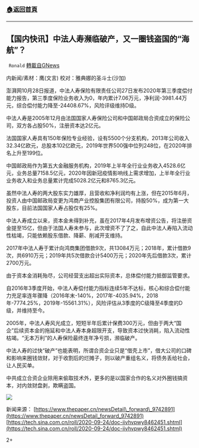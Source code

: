 ###  [:house:返回首頁](https://github.com/ourhimalayas/txt)
---

## 【国内快讯】中法人寿濒临破产，又一圈钱盗国的“海航”？
` Ronald` [轉載自GNews](https://gnews.org/zh-hans/474227/)

内新闻/素材：鹰(文言) 校对：雅典娜的圣斗士(沙加)

澎湃网10月28日报道，中法人寿保险有限责任公司27日发布2020年第三季度偿付能力报告，第三季度保险业务收入为0，年内累计7.06万元，净利润-3981.44万元，综合偿付能力降至-24408.67%，风险评级维持D级。

中法人寿是2005年12月由法国国家人寿保险公司和中国邮政局合资成立的保险公司，双方各占股50%，注册资本达2亿元。

法国国家人寿具有150年保险专业经验，设有5500个分支机构，2013年公司收入32.34亿欧元，总股本102亿欧元，2019年世界500强中位列248位，在2020年排名上升至199位。

中国邮政局作为第五大金融服务机构，2019年上半年全行业业务收入4528.6亿元，业务总量7158.5亿元，2020年因新冠疫情影响线上需求增加，上半年全行业业务收入和业务总量累计完成5028.2亿元和8765.3亿元。

虽然中法人寿的两大股东实力雄厚，且营收和净利润均有上涨，但在2015年6月，投资人由中国邮政局变更为鸿商产业控股集团有限公司，持股50%，成为第一大股东，目前法国国家人寿占股仅有25%。

中法人寿成立以来，资本金未得到补充，虽在2017年4月发布增资公告，将注册资金提至15亿，但由于法国人寿未参与，此次增资不了了之，自此中法人寿陷入流动性枯竭，只能依赖股东借款、降薪、削减开支维持。

2017年中法人寿于累计向鸿商集团借款9次，共13084万元；2018年，累计借款9次，共6910万元；2019年共5次借款合计5400万元；2020年先后借款3次，累计2700万元。

由于资本金消耗殆尽，公司经营支出超出实际资本，总体偿付能力抵御监管要求。

自2016年3季度开始，中法人寿偿付能力指标连续5年不达标，核心和综合偿付能力充足率连年骤降（2016年末-140%，2017年-4035.94%，2018年-7774.25%，2019年-15561.31%），风险评估从3季度的C级降至4季度的D级，并维持至今。

2005年，中法人寿风光成立，短短半年后累计保费300万元，但由于两大“国企”后续资本金的拖延和中法人寿本身超限开支，导致资本过快消耗，陷入流动性枯竭。“无本万利”的人寿保险最终连年净亏损，濒临破产。

中法人寿的过快“破产”也能表明，所谓合资企业只是“借壳上市”，借大公司的口碑和影响来圈钱敛财，对于收割后的烂摊子，则以破产重组名义，将债务丢给社会，让人民买单。

中共成立合资企业除用来偷取技术外，更多的是以国家合作的名义对外圈钱搞资本，对内敛财盘剥，欺瞒盗国。

![]()![](https://gnews-media-offload.s3.amazonaws.com/wp-content/uploads/2020/10/28040907/image2-12.jpg)

新闻来源：
[https://www.thepaper.cn/newsDetail\_forward\_9742891](https://www.thepaper.cn/newsDetail_forward_9742891)
[https://tech.sina.com.cn/roll/2020-09-24/doc-iivhvpwy8462451.shtml](https://tech.sina.com.cn/roll/2020-09-24/doc-iivhvpwy8462451.shtml)

2+
